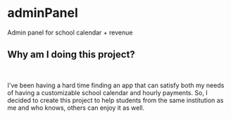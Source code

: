 # adminPanel
Admin panel for school calendar + revenue
<h2>Why am I doing this project?</h2><br>
<p>I've been having a hard time finding an app that can satisfy both my needs of having a customizable school calendar and hourly payments. So, I decided to create this project to help students from the same institution as me and who knows, others can enjoy it as well.</p>
